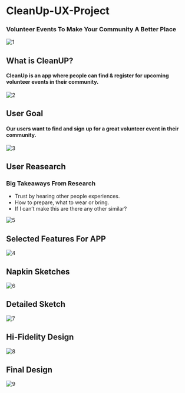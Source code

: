 # CleanUp-UX-Project
### Volunteer Events To Make Your Community A Better Place
![1](https://github.com/swikriti04/CleanUp-UX-Project/blob/main/1.png)

## What is CleanUP?
#### CleanUp is an app where people can find & register for upcoming volunteer events in their community.

![2](https://github.com/swikriti04/CleanUp-UX-Project/blob/main/2.png)

## User Goal
#### Our users want to find and sign up for a great volunteer event in their community.

![3](https://github.com/swikriti04/CleanUp-UX-Project/blob/main/3.png)

## User Reasearch
### Big Takeaways From Research
- Trust by hearing other people experiences.
- How to prepare, what to wear or bring.
- If I can’t make this are there any other similar?

![5](https://github.com/swikriti04/CleanUp-UX-Project/blob/main/5.png)

## Selected Features For APP
![4](https://github.com/swikriti04/CleanUp-UX-Project/blob/main/4.png)

## Napkin Sketches
![6](https://github.com/swikriti04/CleanUp-UX-Project/blob/main/6.png)

## Detailed Sketch
![7](https://github.com/swikriti04/CleanUp-UX-Project/blob/main/7.png)

## Hi-Fidelity Design
![8](https://github.com/swikriti04/CleanUp-UX-Project/blob/main/8.png)

## Final Design 
![9](https://github.com/swikriti04/CleanUp-UX-Project/blob/main/9.png)
